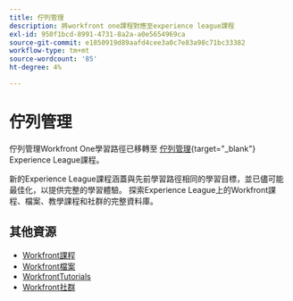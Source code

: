 ```yaml
---
title: 佇列管理
description: 將workfront one課程對應至experience league課程
exl-id: 950f1bcd-8991-4731-8a2a-a0e5654969ca
source-git-commit: e1850919d89aafd4cee3a0c7e83a98c71bc33382
workflow-type: tm+mt
source-wordcount: '85'
ht-degree: 4%

---
```


# 佇列管理

佇列管理Workfront One學習路徑已移轉至 [佇列管理](https://experienceleague.adobe.com/?recommended=Workfront-U-1-2022.1.request-queues){target="_blank"} Experience League課程。

新的Experience League課程涵蓋與先前學習路徑相同的學習目標，並已儘可能最佳化，以提供完整的學習體驗。  探索Experience League上的Workfront課程、檔案、教學課程和社群的完整資料庫。

## 其他資源

* [Workfront課程](https://experienceleague.adobe.com/?lang=en&amp;Solution=Workfront#courses)
* [Workfront檔案](https://experienceleague.adobe.com/docs/workfront.html)
* [WorkfrontTutorials](https://experienceleague.adobe.com/docs/workfront-learn/tutorials-workfront/home.html)
* [Workfront社群](https://experienceleaguecommunities.adobe.com/t5/workfront/ct-p/workfront)

